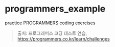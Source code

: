 # programmers_example
practice PROGRAMMERS coding exercises

> 출처: 프로그래머스 코딩 테스트 연습, https://programmers.co.kr/learn/challenges
